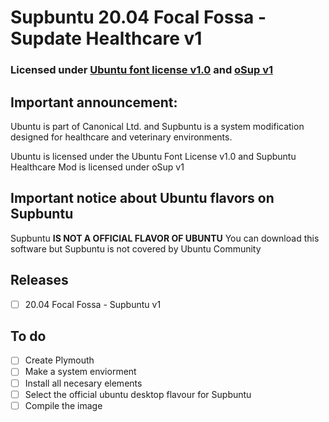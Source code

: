 # Supbuntu 20.04 Focal Fossa - Supdate Healthcare v1
### Licensed under [Ubuntu font license v1.0](https://supbuntu.github.io/ubuntu-font-license.) and [oSup v1](https://supbuntu.github.io/os-license)
## Important announcement:
Ubuntu is part of Canonical Ltd. and Supbuntu is a system modification designed for healthcare and veterinary environments.

Ubuntu is licensed under the Ubuntu Font License v1.0 and Supbuntu Healthcare Mod is licensed under oSup v1

## Important notice about Ubuntu flavors on Supbuntu
Supbuntu **IS NOT A OFFICIAL FLAVOR OF UBUNTU** 
You can download this software but Supbuntu is not covered by Ubuntu Community

## Releases

 - [ ] 20.04 Focal Fossa - Supbuntu v1

## To do

 - [ ] Create Plymouth
 - [ ] Make a system enviorment
 - [ ] Install all necesary elements
 - [ ] Select the official ubuntu desktop flavour for Supbuntu
 - [ ] Compile the image
